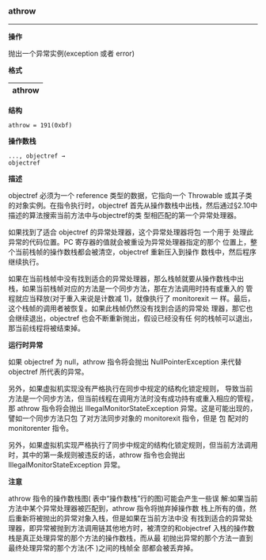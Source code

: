 ### athrow

----

**操作**

抛出一个异常实例(exception 或者 error)

**格式**

|  athrow |
| --------:   |



**结构**
```
athrow = 191(0xbf)
```

**操作数栈**
```
..., objectref →
objectref
```

**描述**

objectref 必须为一个 reference 类型的数据，它指向一个 Throwable 或其子类的对象实例。在指令执行时，objectref 首先从操作数栈中出栈，然后通过§2.10中描述的算法搜索当前方法中与objectref的类 型相匹配的第一个异常处理器。

如果找到了适合 objectref 的异常处理器，这个异常处理器将包 一个用于 处理此异常的代码位置。PC 寄存器的值就会被重设为异常处理器指定的那个 位置上，整个当前栈帧的操作数栈都会被清空，objectref 重新压入到操作 数栈中，然后程序继续执行。

如果在当前栈帧中没有找到适合的异常处理器，那么栈帧就要从操作数栈中出 栈，如果当前栈帧对应的方法是一个同步方法，那在方法调用时持有或重入的 管程就应当释放(对于重入来说是计数减 1)，就像执行了 monitorexit 一 样。最后，这个栈帧的调用者被恢复。如果此栈帧仍然没有找到合适的异常处 理器，那它也会继续退出，objectref 也会不断重新抛出，假设已经没有任 何的栈帧可以退出，那当前线程将被结束掉。

**运行时异常**

如果 objectref 为 null，athrow 指令将会抛出 NullPointerException 来代替 objectref 所代表的异常。

另外，如果虚拟机实现没有严格执行在同步中规定的结构化锁定规则， 导致当前方法是一个同步方法，但当前线程在调用方法时没有成功持有或重入相应的管程，那 athrow 指令将会抛出 IllegalMonitorStateException 异常。这是可能出现的，譬如一个同步方法只包 了对方法同步对象的 monitorexit 指令，但是 包 配对的 monitorenter 指令。

另外，如果虚拟机实现严格执行了同步中规定的结构化锁定规则，但当前方法调用时，其中的第一条规则被违反的话，athrow 指令也会抛出 IllegalMonitorStateException 异常。

**注意**

athrow 指令的操作数栈图( 表中“操作数栈”行的图)可能会产生一些误 解:如果当前方法中某个异常处理器被匹配到，athrow 指令将抛弃掉操作数 栈上所有的值，然后重新将被抛出的异常对象入栈，但是如果在当前方法中没 有找到适合的异常处理器，即异常被抛到方法调用链其他地方时，被清空的和objectref 入栈的操作数栈是真正处理异常的那个方法的操作数栈，而从最 初抛出异常的那个方法一直到最终处理异常的那个方法(不 )之间的栈帧全 部都会被丢弃掉。
